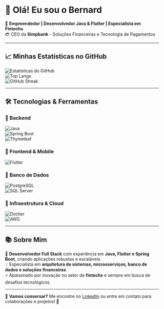 # 👋 Olá! Eu sou o Bernard

🚀 **Empreendedor | Desenvolvedor Java & Flutter | Especialista em Fintechs**  
💳 CEO da **Simpbank** - Soluções Financeiras e Tecnologia de Pagamentos  

---

## 📈 Minhas Estatísticas no GitHub  

![Estatísticas do GitHub](https://github-readme-stats.vercel.app/api?username=bernard&show_icons=true&theme=dark)  
![Top Langs](https://github-readme-stats.vercel.app/api/top-langs/?username=bernard&layout=compact&theme=dark)  
![GitHub Streak](https://github-readme-streak-stats.herokuapp.com/?user=bernard&theme=dark)  

---

## 🛠 Tecnologias & Ferramentas  

### **🔹 Backend**  
![Java](https://img.shields.io/badge/-Java-007396?style=flat&logo=java&logoColor=white)  
![Spring Boot](https://img.shields.io/badge/-Spring%20Boot-6DB33F?style=flat&logo=spring&logoColor=white)  
![Thymeleaf](https://img.shields.io/badge/-Thymeleaf-005F0F?style=flat&logo=thymeleaf&logoColor=white)  

### **🔹 Frontend & Mobile**  
![Flutter](https://img.shields.io/badge/-Flutter-02569B?style=flat&logo=flutter&logoColor=white)  

### **🔹 Banco de Dados**  
![PostgreSQL](https://img.shields.io/badge/-PostgreSQL-316192?style=flat&logo=postgresql&logoColor=white)  
![SQL Server](https://img.shields.io/badge/-SQL%20Server-CC2927?style=flat&logo=microsoftsqlserver&logoColor=white)  

### **🔹 Infraestrutura & Cloud**  
![Docker](https://img.shields.io/badge/-Docker-2496ED?style=flat&logo=docker&logoColor=white)  
![AWS](https://img.shields.io/badge/-AWS-FF9900?style=flat&logo=amazonaws&logoColor=white)  

---

## 📚 Sobre Mim  
💼 **Desenvolvedor Full Stack** com experiência em **Java, Flutter e Spring Boot**, criando aplicações robustas e escaláveis.  
💡 Especialista em **arquitetura de sistemas, microsserviços, banco de dados e soluções financeiras**.  
⚡ Apaixonado por inovação no setor de **fintechs** e sempre em busca de desafios tecnológicos.  

---

📩 **Vamos conversar?** Me encontre no [LinkedIn](https://www.linkedin.com) ou entre em contato para colaborações e projetos! 🚀  


